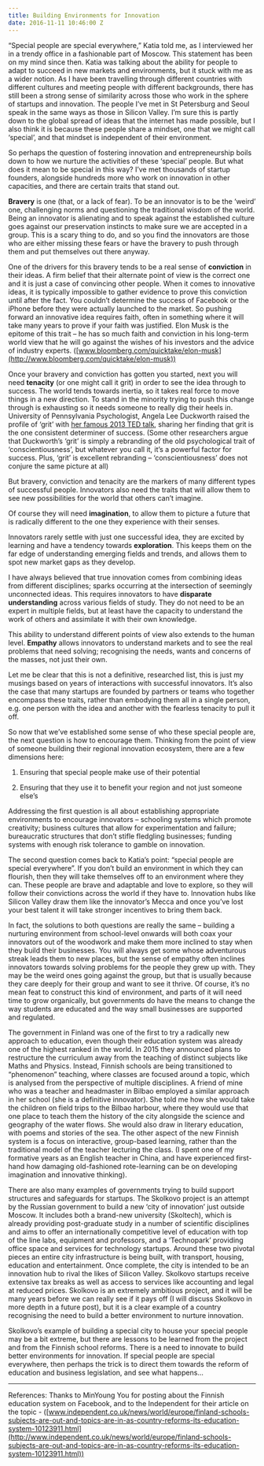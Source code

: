 ```yaml
---
title: Building Environments for Innovation
date: 2016-11-11 10:46:00 Z
---
```


“Special people are special everywhere,” Katia told me, as I interviewed her in a trendy office in a fashionable part of Moscow. This statement has been on my mind since then. Katia was talking about the ability for people to adapt to succeed in new markets and environments, but it stuck with me as a wider notion. As I have been travelling through different countries with different cultures and meeting people with different backgrounds, there has still been a strong sense of similarity across those who work in the sphere of startups and innovation. The people I’ve met in St Petersburg and Seoul speak in the same ways as those in Silicon Valley. I’m sure this is partly down to the global spread of ideas that the internet has made possible, but I also think it is because these people share a mindset, one that we might call ‘special’, and that mindset is independent of their environment.

So perhaps the question of fostering innovation and entrepreneurship boils down to how we nurture the activities of these ‘special’ people. But what does it mean to be special in this way? I’ve met thousands of startup founders, alongside hundreds more who work on innovation in other capacities, and there are certain traits that stand out.

**Bravery** is one (that, or a lack of fear). To be an innovator is to be the ‘weird’ one, challenging norms and questioning the traditional wisdom of the world. Being an innovator is alienating and to speak against the established culture goes against our preservation instincts to make sure we are accepted in a group. This is a scary thing to do, and so you find the innovators are those who are either missing these fears or have the bravery to push through them and put themselves out there anyway.

One of the drivers for this bravery tends to be a real sense of **conviction** in their ideas. A firm belief that their alternate point of view is the correct one and it is just a case of convincing other people. When it comes to innovative ideas, it is typically impossible to gather evidence to prove this conviction until after the fact. You couldn’t determine the success of Facebook or the iPhone before they were actually launched to the market. So pushing forward an innovative idea requires faith, often in something where it will take many years to prove if your faith was justified. Elon Musk is the epitome of this trait – he has so much faith and conviction in his long-term world view that he will go against the wishes of his investors and the advice of industry experts. ([www.bloomberg.com/quicktake/elon-musk](http://www.bloomberg.com/quicktake/elon-musk))

Once your bravery and conviction has gotten you started, next you will need **tenacity** (or one might call it grit) in order to see the idea through to success. The world tends towards inertia, so it takes real force to move things in a new direction. To stand in the minority trying to push this change through is exhausting so it needs someone to really dig their heels in. University of Pennsylvania Psychologist, Angela Lee Duckworth raised the profile of ‘grit’ with [her famous 2013 TED talk](http://www.ted.com/talks/angela_lee_duckworth_grit_the_power_of_passion_and_perseverance), sharing her finding that grit is the one consistent determiner of success. (Some other researchers argue that Duckworth’s ‘grit’ is simply a rebranding of the old psychological trait of ‘conscientiousness’, but whatever you call it, it’s a powerful factor for success. Plus, ‘grit’ is excellent rebranding – ‘conscientiousness’ does not conjure the same picture at all)

But bravery, conviction and tenacity are the markers of many different types of successful people. Innovators also need the traits that will allow them to see new possibilities for the world that others can’t imagine.

Of course they will need **imagination**, to allow them to picture a future that is radically different to the one they experience with their senses.

Innovators rarely settle with just one successful idea, they are excited by learning and have a tendency towards **exploration**. This keeps them on the far edge of understanding emerging fields and trends, and allows them to spot new market gaps as they develop.

I have always believed that true innovation comes from combining ideas from different disciplines; sparks occurring at the intersection of seemingly unconnected ideas. This requires innovators to have **disparate understanding** across various fields of study. They do not need to be an expert in multiple fields, but at least have the capacity to understand the work of others and assimilate it with their own knowledge.

This ability to understand different points of view also extends to the human level. **Empathy** allows innovators to understand markets and to see the real problems that need solving; recognising the needs, wants and concerns of the masses, not just their own.

Let me be clear that this is not a definitive, researched list, this is just my musings based on years of interactions with successful innovators. It’s also the case that many startups are founded by partners or teams who together encompass these traits, rather than embodying them all in a single person, e.g. one person with the idea and another with the fearless tenacity to pull it off.

So now that we’ve established some sense of who these special people are, the next question is how to encourage them. Thinking from the point of view of someone building their regional innovation ecosystem, there are a few dimensions here:

1. Ensuring that special people make use of their potential

2. Ensuring that they use it to benefit your region and not just someone else’s

Addressing the first question is all about establishing appropriate environments to encourage innovators – schooling systems which promote creativity; business cultures that allow for experimentation and failure; bureaucratic structures that don’t stifle fledgling businesses; funding systems with enough risk tolerance to gamble on innovation.

The second question comes back to Katia’s point: “special people are special everywhere”. If you don’t build an environment in which they can flourish, then they will take themselves off to an environment where they can. These people are brave and adaptable and love to explore, so they will follow their convictions across the world if they have to. Innovation hubs like Silicon Valley draw them like the innovator’s Mecca and once you’ve lost your best talent it will take stronger incentives to bring them back.

In fact, the solutions to both questions are really the same – building a nurturing environment from school-level onwards will both coax your innovators out of the woodwork and make them more inclined to stay when they build their businesses. You will always get some whose adventurous streak leads them to new places, but the sense of empathy often inclines innovators towards solving problems for the people they grew up with. They may be the weird ones going against the group, but that is usually because they care deeply for their group and want to see it thrive. Of course, it’s no mean feat to construct this kind of environment, and parts of it will need time to grow organically, but governments do have the means to change the way students are educated and the way small businesses are supported and regulated.

The government in Finland was one of the first to try a radically new approach to education, even though their education system was already one of the highest ranked in the world. In 2015 they announced plans to restructure the curriculum away from the teaching of distinct subjects like Maths and Physics. Instead, Finnish schools are being transitioned to “phenomenon” teaching, where classes are focused around a topic, which is analysed from the perspective of multiple disciplines. A friend of mine who was a teacher and headmaster in Bilbao employed a similar approach in her school (she is a definitive innovator). She told me how she would take the children on field trips to the Bilbao harbour, where they would use that one place to teach them the history of the city alongside the science and geography of the water flows. She would also draw in literary education, with poems and stories of the sea. The other aspect of the new Finnish system is a focus on interactive, group-based learning, rather than the traditional model of the teacher lecturing the class. (I spent one of my formative years as an English teacher in China, and have experienced first-hand how damaging old-fashioned rote-learning can be on developing imagination and innovative thinking).

There are also many examples of governments trying to build support structures and safeguards for startups. The Skolkovo project is an attempt by the Russian government to build a new ‘city of innovation’ just outside Moscow. It includes both a brand-new university (Skoltech), which is already providing post-graduate study in a number of scientific disciplines and aims to offer an internationally competitive level of education with top of the line labs, equipment and professors, and a ‘Technopark’ providing office space and services for technology startups. Around these two pivotal pieces an entire city infrastructure is being built, with transport, housing, education and entertainment. Once complete, the city is intended to be an innovation hub to rival the likes of Silicon Valley. Skolkovo startups receive extensive tax breaks as well as access to services like accounting and legal at reduced prices. Skolkovo is an extremely ambitious project, and it will be many years before we can really see if it pays off (I will discuss Skolkovo in more depth in a future post), but it is a clear example of a country recognising the need to build a better environment to nurture innovation.

Skolkovo’s example of building a special city to house your special people may be a bit extreme, but there are lessons to be learned from the project and from the Finnish school reforms. There is a need to innovate to build better environments for innovation. If special people are special everywhere, then perhaps the trick is to direct them towards the reform of education and business legislation, and see what happens…

---

References: Thanks to MinYoung You for posting about the Finnish education system on Facebook, and to the Independent for their article on the topic - ([www.independent.co.uk/news/world/europe/finland-schools-subjects-are-out-and-topics-are-in-as-country-reforms-its-education-system-10123911.html](http://www.independent.co.uk/news/world/europe/finland-schools-subjects-are-out-and-topics-are-in-as-country-reforms-its-education-system-10123911.html))

